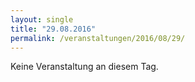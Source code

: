 ```yaml
---
layout: single
title: "29.08.2016"
permalink: /veranstaltungen/2016/08/29/
---
```


Keine Veranstaltung an diesem Tag.

